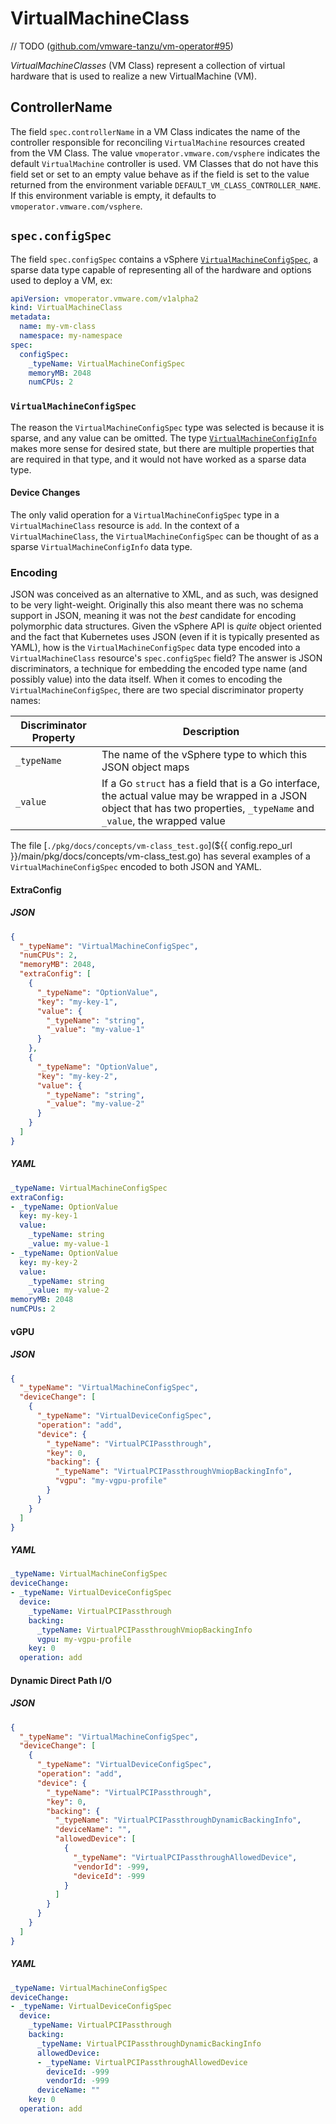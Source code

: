 # VirtualMachineClass

// TODO ([github.com/vmware-tanzu/vm-operator#95](https://github.com/vmware-tanzu/vm-operator/issues/95))

_VirtualMachineClasses_ (VM Class) represent a collection of virtual hardware that is used to realize a new VirtualMachine (VM).

## ControllerName

The field `spec.controllerName` in a VM Class indicates the name of the controller responsible for reconciling `VirtualMachine` resources created from the VM Class. The value `vmoperator.vmware.com/vsphere` indicates the default `VirtualMachine` controller is used. VM Classes that do not have this field set or set to an empty value behave as if the field is set to the value returned from the environment variable `DEFAULT_VM_CLASS_CONTROLLER_NAME`. If this environment variable is empty, it defaults to `vmoperator.vmware.com/vsphere`.

## `spec.configSpec`

The field `spec.configSpec` contains a vSphere [`VirtualMachineConfigSpec`](https://vdc-download.vmware.com/vmwb-repository/dcr-public/184bb3ba-6fa8-4574-a767-d0c96e2a38f4/ba9422ef-405c-47dd-8553-e11b619185b2/SDK/vsphere-ws/docs/ReferenceGuide/vim.vm.ConfigSpec.html), a sparse data type capable of representing all of the hardware and options used to deploy a VM, ex:

```yaml
apiVersion: vmoperator.vmware.com/v1alpha2
kind: VirtualMachineClass
metadata:
  name: my-vm-class
  namespace: my-namespace
spec:
  configSpec:
    _typeName: VirtualMachineConfigSpec
    memoryMB: 2048
    numCPUs: 2
```

### `VirtualMachineConfigSpec`

The reason the `VirtualMachineConfigSpec` type was selected is because it is sparse, and any value can be omitted. The type [`VirtualMachineConfigInfo`](https://vdc-download.vmware.com/vmwb-repository/dcr-public/184bb3ba-6fa8-4574-a767-d0c96e2a38f4/ba9422ef-405c-47dd-8553-e11b619185b2/SDK/vsphere-ws/docs/ReferenceGuide/vim.vm.ConfigInfo.html) makes more sense for desired state, but there are multiple properties that are required in that type, and it would not have worked as a sparse data type.

#### Device Changes

The only valid operation for a `VirtualMachineConfigSpec` type in a `VirtualMachineClass` resource is `add`. In the context of a `VirtualMachineClass`, the `VirtualMachineConfigSpec` can be thought of as a sparse `VirtualMachineConfigInfo` data type.

### Encoding

JSON was conceived as an alternative to XML, and as such, was designed to be very light-weight. Originally this also meant there was no schema support in JSON, meaning it was not the _best_ candidate for encoding polymorphic data structures. Given the vSphere API is *quite* object oriented and the fact that Kubernetes uses JSON (even if it is typically presented as YAML), how is the `VirtualMachineConfigSpec` data type encoded into a `VirtualMachineClass` resource's `spec.configSpec` field? The answer is JSON discriminators, a technique for embedding the encoded type name (and possibly value) into the data itself. When it comes to encoding the `VirtualMachineConfigSpec`, there are two special discriminator property names:

| Discriminator Property | Description |
|---|---|
| `_typeName` | The name of the vSphere type to which this JSON object maps |
| `_value` | If a Go `struct` has a field that is a Go interface, the actual value may be wrapped in a JSON object that has two properties, `_typeName` and `_value`, the wrapped value |

The file [`./pkg/docs/concepts/vm-class_test.go`](${{ config.repo_url }}/main/pkg/docs/concepts/vm-class_test.go) has several examples of a `VirtualMachineConfigSpec` encoded to both JSON and YAML. 

#### ExtraConfig

##### JSON

```json
{
  "_typeName": "VirtualMachineConfigSpec",
  "numCPUs": 2,
  "memoryMB": 2048,
  "extraConfig": [
    {
      "_typeName": "OptionValue",
      "key": "my-key-1",
      "value": {
        "_typeName": "string",
        "_value": "my-value-1"
      }
    },
    {
      "_typeName": "OptionValue",
      "key": "my-key-2",
      "value": {
        "_typeName": "string",
        "_value": "my-value-2"
      }
    }
  ]
}
```

##### YAML

```yaml
_typeName: VirtualMachineConfigSpec
extraConfig:
- _typeName: OptionValue
  key: my-key-1
  value:
    _typeName: string
    _value: my-value-1
- _typeName: OptionValue
  key: my-key-2
  value:
    _typeName: string
    _value: my-value-2
memoryMB: 2048
numCPUs: 2
```

#### vGPU

##### JSON

```json
{
  "_typeName": "VirtualMachineConfigSpec",
  "deviceChange": [
    {
      "_typeName": "VirtualDeviceConfigSpec",
      "operation": "add",
      "device": {
        "_typeName": "VirtualPCIPassthrough",
        "key": 0,
        "backing": {
          "_typeName": "VirtualPCIPassthroughVmiopBackingInfo",
          "vgpu": "my-vgpu-profile"
        }
      }
    }
  ]
}
```

##### YAML

```yaml
_typeName: VirtualMachineConfigSpec
deviceChange:
- _typeName: VirtualDeviceConfigSpec
  device:
    _typeName: VirtualPCIPassthrough
    backing:
      _typeName: VirtualPCIPassthroughVmiopBackingInfo
      vgpu: my-vgpu-profile
    key: 0
  operation: add
```

#### Dynamic Direct Path I/O

##### JSON

```json
{
  "_typeName": "VirtualMachineConfigSpec",
  "deviceChange": [
    {
      "_typeName": "VirtualDeviceConfigSpec",
      "operation": "add",
      "device": {
        "_typeName": "VirtualPCIPassthrough",
        "key": 0,
        "backing": {
          "_typeName": "VirtualPCIPassthroughDynamicBackingInfo",
          "deviceName": "",
          "allowedDevice": [
            {
              "_typeName": "VirtualPCIPassthroughAllowedDevice",
              "vendorId": -999,
              "deviceId": -999
            }
          ]
        }
      }
    }
  ]
}
```

##### YAML

```yaml
_typeName: VirtualMachineConfigSpec
deviceChange:
- _typeName: VirtualDeviceConfigSpec
  device:
    _typeName: VirtualPCIPassthrough
    backing:
      _typeName: VirtualPCIPassthroughDynamicBackingInfo
      allowedDevice:
      - _typeName: VirtualPCIPassthroughAllowedDevice
        deviceId: -999
        vendorId: -999
      deviceName: ""
    key: 0
  operation: add
```

